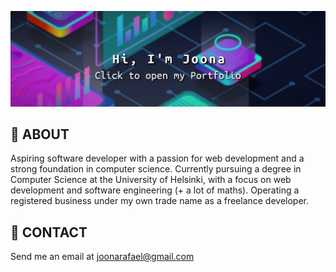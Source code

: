 [![Header](https://github.com/joonarafael/joonarafael/blob/main/banner.png?raw=true "Header")](https://joonakettunen.netlify.app)

## :wave: ABOUT
Aspiring software developer with a passion for web development and a strong foundation in computer science. Currently pursuing a degree in Computer Science at the University of Helsinki, with a focus on web development and software engineering (+ a lot of maths). Operating a registered business under my own trade name as a freelance developer.

## :email: CONTACT
Send me an email at [joonarafael@gmail.com](mailto:joonarafaelgmail.com)
